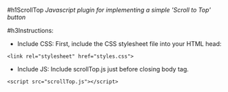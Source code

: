 #h1ScrollTop
_Javascript plugin for implementing a simple 'Scroll to Top' button_

#h3Instructions:

- Include CSS:
First, include the CSS stylesheet file into your HTML head:
```
<link rel="stylesheet" href="styles.css">
```

- Include JS:
Include scrollTop.js just before closing body tag.
```
<script src="scrollTop.js"></script>  
```

